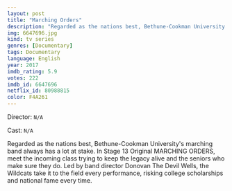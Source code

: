 ```yaml
---
layout: post
title: "Marching Orders"
description: "Regarded as the nations best, Bethune-Cookman University's marching band always has a lot at stake. In Stage 13 Original MARCHING ORDERS, meet the incoming class trying to keep the legacy alive and the seniors who make sure they do. Led by band director Donovan The Devil Wells, the Wildcats take it to the field every performance, risking college scholarships and national fame every time..."
img: 6647696.jpg
kind: tv series
genres: [Documentary]
tags: Documentary 
language: English
year: 2017
imdb_rating: 5.9
votes: 222
imdb_id: 6647696
netflix_id: 80988815
color: F4A261
---
```

Director: `N/A`  

Cast: `N/A` 

Regarded as the nations best, Bethune-Cookman University's marching band always has a lot at stake. In Stage 13 Original MARCHING ORDERS, meet the incoming class trying to keep the legacy alive and the seniors who make sure they do. Led by band director Donovan The Devil Wells, the Wildcats take it to the field every performance, risking college scholarships and national fame every time.